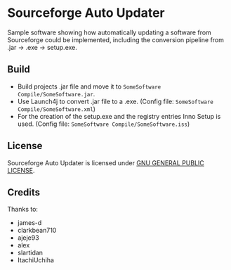 # Sourceforge Auto Updater
Sample software showing how automatically updating a software from Sourceforge could be implemented, including the conversion pipeline from .jar -> .exe -> setup.exe.


## Build
- Build projects .jar file and move it to `SomeSoftware Compile/SomeSoftware.jar`.
- Use Launch4j to convert .jar file to a .exe. (Config file: `SomeSoftware Compile/SomeSoftware.xml`)
- For the creation of the setup.exe and the registry entries Inno Setup is used. (Config file: `SomeSoftware Compile/SomeSoftware.iss`)

## License
Sourceforge Auto Updater is licensed under [GNU GENERAL PUBLIC LICENSE](https://www.gnu.org/licenses/gpl-3.0.en.html).

## Credits
Thanks to:
- james-d
- clarkbean710
- ajeje93
- alex
- slartidan
- ItachiUchiha
